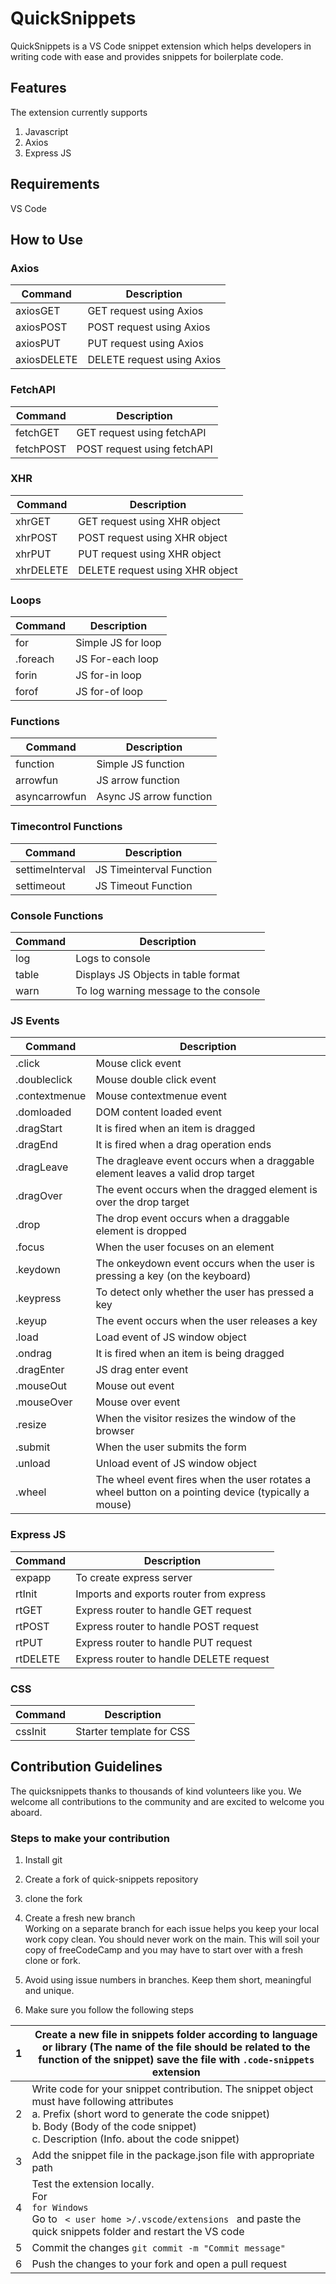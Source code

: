 # QuickSnippets

QuickSnippets is a VS Code snippet extension which helps developers in writing code with ease and provides snippets for boilerplate code.

## Features
The extension currently supports 
1. Javascript
2. Axios
3. Express JS

## Requirements
VS Code

## How to Use

### Axios

| Command | Description |
| ---- | ---- |
| axiosGET | GET request using Axios |
| axiosPOST | POST request using Axios |
| axiosPUT | PUT request using Axios |
| axiosDELETE | DELETE request using Axios |


### FetchAPI

| Command | Description |
| ---- | ---- |
| fetchGET | GET request using fetchAPI |
| fetchPOST | POST request using fetchAPI |

### XHR

| Command | Description |
| ---- | ---- |
| xhrGET | GET request using XHR object |
| xhrPOST | POST request using XHR object |
| xhrPUT | PUT request using XHR object |
| xhrDELETE | DELETE request using XHR object |

### Loops

| Command | Description |
| ---- | ---- |
| for | Simple JS for loop |
| .foreach | JS For-each loop |
| forin | JS for-in loop |
| forof | JS for-of loop |


### Functions

| Command | Description |
| ---- | ---- |
| function | Simple JS function |
| arrowfun | JS arrow function |
| asyncarrowfun | Async JS arrow function |


### Timecontrol Functions

| Command | Description |
| ---- | ---- |
| settimeInterval | JS Timeinterval Function |
| settimeout | JS Timeout Function |


### Console Functions

| Command | Description |
| ---- | ---- |
| log | Logs to console |
| table | Displays JS Objects in table format |
| warn | To log warning message to the console |


### JS Events

| Command | Description |
| ---- | ---- |
| .click | Mouse click event |
| .doubleclick | Mouse double click event |
| .contextmenue | Mouse contextmenue event |
| .domloaded | DOM content loaded event |
| .dragStart | It is fired when an item is dragged |
| .dragEnd | It is fired when a drag operation ends |
| .dragLeave | The dragleave event occurs when a draggable element  leaves a valid drop target |
| .dragOver | The event occurs when the dragged element is over the drop target |
| .drop | The drop event occurs when a draggable element is dropped |
| .focus | When the user focuses on an element |
| .keydown | The onkeydown event occurs when the user is pressing a key (on the keyboard) |
| .keypress | To detect only whether the user has pressed a key |
| .keyup | The event occurs when the user releases a key |
| .load | Load event of JS window object |
| .ondrag | It is fired when an item is being dragged |
| .dragEnter | JS drag enter event |
| .mouseOut | Mouse out event |
| .mouseOver | Mouse over event |
| .resize | When the visitor resizes the window of the browser |
| .submit | When the user submits the form |
| .unload | Unload event of JS window object |
| .wheel | The wheel event fires when the user rotates a wheel button on a pointing device (typically a mouse) |

### Express JS

| Command | Description |
| ---- | ---- |
| expapp | To create express server |
| rtInit | Imports and exports router from express |
| rtGET | Express router to handle GET request |
| rtPOST | Express router to handle POST request |
| rtPUT | Express router to handle PUT request |
| rtDELETE | Express router to handle DELETE request |


### CSS


| Command | Description |
| ---- | ---- |
| cssInit | Starter template for CSS |


## Contribution Guidelines

The quicksnippets thanks to thousands of kind volunteers like you. We welcome all contributions to the community and are excited to welcome you aboard.

### Steps to make your contribution

1. Install git

2. Create a fork of quick-snippets repository

3. clone the fork

4. Create a fresh new branch\
    Working on a separate branch for each issue helps you keep your local work copy clean. You should never work on the main. This will soil your copy of freeCodeCamp and you may have to start over with a fresh clone or fork.

5. Avoid using issue numbers in branches. Keep them short, meaningful and unique.

6. Make sure you follow the following steps

| 1 | Create a new file in snippets folder according to language or library (The name of the file should be related to the function of the snippet) save the file with <code>.code-snippets</code> extension |
| ----- | ----- |
| 2 | Write code for your snippet contribution. The snippet object must have following attributes <br> a. Prefix (short word to generate the code snippet) <br> b. Body (Body of the code snippet) <br> c. Description (Info. about the code snippet)|
| 3 | Add the snippet file in the package.json file with appropriate path |
| 4 | Test the extension locally. <br> For <br><code>for Windows</code> <br>Go to <code> < user home >/.vscode/extensions </code> and paste the  quick snippets folder and restart the VS code |
| 5 | Commit the changes <code>git commit -m "Commit message" </code> |
| 6 | Push the changes to your fork and open a pull request |
